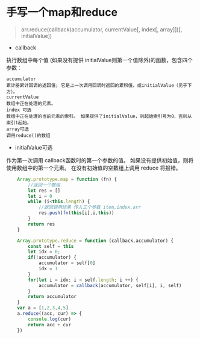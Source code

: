 # 手写一个map和reduce

> arr.reduce(callback(accumulator, currentValue[, index[, array]])[, initialValue])

- callback

执行数组中每个值 (如果没有提供 initialValue则第一个值除外)的函数，包含四个参数：

    accumulator
    累计器累计回调的返回值; 它是上一次调用回调时返回的累积值，或initialValue（见于下方）。
    currentValue
    数组中正在处理的元素。
    index 可选
    数组中正在处理的当前元素的索引。 如果提供了initialValue，则起始索引号为0，否则从索引1起始。
    array可选
    调用reduce()的数组

- initialValue可选

作为第一次调用 callback函数时的第一个参数的值。 如果没有提供初始值，则将使用数组中的第一个元素。 在没有初始值的空数组上调用 reduce 将报错。

```javascript
    Array.prototype.map = function (fn) {
        //返回一个数组
        let res = []
        let i = 0
        while (i<this.length) {
            //返回调用结果 传入三个参数 item,index,arr
            res.push(fn(this[i],i,this))
        }
        return res
    }

    Array.prototype.reduce = function (callback,accumulator) {
        const self = this
        let idx = 0;
        if(!accumulator) {
            accumulator = self[0]
            idx = 1
        }
        for(let i = idx; i < self.length; i ++) {
            accumulator = callback(accumulator, self[i], i, self)  
        }
        return accumulator
    }
    var a = [1,2,3,4,5]
    a.reduce((acc, cur) => {
        console.log(cur)
        return acc + cur
    })
```